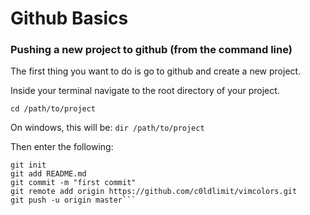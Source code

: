 # Github Basics

### Pushing a new project to github (from the command line)
The first thing you want to do is go to github and create a new project. 

Inside your terminal navigate to the root directory of your project.

```cd /path/to/project```

On windows, this will be: 
```dir /path/to/project```

Then enter the following:

```touch README.md
git init
git add README.md
git commit -m "first commit"
git remote add origin https://github.com/c0ldlimit/vimcolors.git
git push -u origin master```

